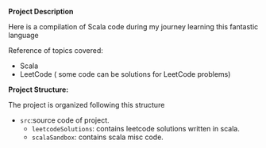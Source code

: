 **Project Description**

Here is a compilation of Scala code during my journey learning this fantastic language

Reference of topics covered:

- Scala
- LeetCode ( some code can be solutions for LeetCode problems)

**Project Structure:**

The project is organized following this structure

- `src`:source code of project.
    - `leetcodeSolutions`: contains leetcode solutions written in scala.
    - `scalaSandbox`: contains scala misc code.
